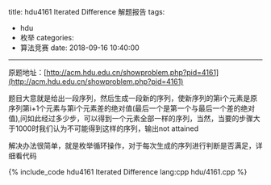 title: hdu4161 Iterated Difference 解题报告
tags:
  - hdu
  - 枚举
categories:
  - 算法竞赛
date: 2018-09-16 10:40:00
---

原题地址：[http://acm.hdu.edu.cn/showproblem.php?pid=4161](http://acm.hdu.edu.cn/showproblem.php?pid=4161)

题目大意就是给出一段序列，然后生成一段新的序列，使新序列的第i个元素是原序列第i+1个元素与第i个元素差的绝对值(最后一个是第一个与最后一个差的绝对值),问如此经过多少步，可以得到一个元素全部一样的序列，当然，当要的步骤大于1000时我们认为不可能得到这样的序列，输出not attained

解决办法很简单，就是枚举循环操作，对于每次生成的序列进行判断是否满足，详细看代码

{% include_code hdu4161 Iterated Difference lang:cpp hdu/4161.cpp %}